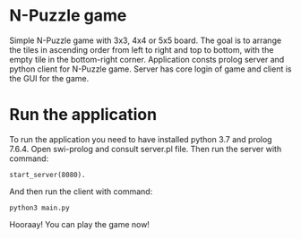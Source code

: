 # N-Puzzle game
Simple N-Puzzle game with 3x3, 4x4 or 5x5 board. The goal is to arrange the tiles in ascending order from left to right and top to bottom, with the empty tile in the bottom-right corner.
Application consts prolog server and python client for N-Puzzle game. Server has core login of game and client is the GUI for the game.
# Run the application
To run the application you need to have installed python 3.7 and prolog 7.6.4.
Open swi-prolog and consult server.pl file. 
Then run the server with command:
```
start_server(8080).
```
And then run the client with command:
```
python3 main.py
```
Hooraay! You can play the game now!